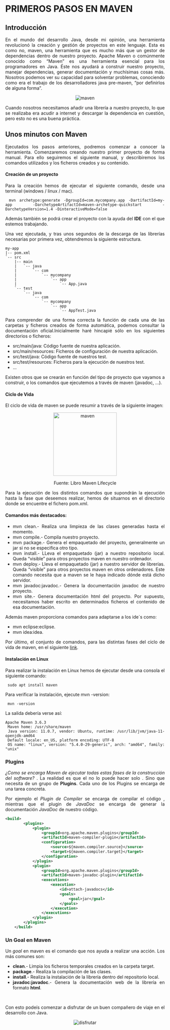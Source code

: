 <div align="justify">

# PRIMEROS PASOS EN MAVEN

## Introducción

 En el mundo del desarrollo Java, desde mi opinión, una herramienta revolucionó la creación y gestión de proyectos en este lenguaje. Esta es como no, maven, una herramienta que es mucho más que un gestor de dependencias dentro de nuestro proyecto. Apache Maven o comúnmente conocido como “Maven” es una herramienta esencial para los programadores en Java. Éste nos ayudará a construir nuestro proyecto, manejar dependencias, generar documentación y muchísimas cosas más. Nosotros podemos ver su capacidad para solventar problemas, conociendo como era el trabajo de los desarrolladores java pre-maven, “por definirlos de alguna forma”.

 <div align="center">
  <img src="https://jpexposito.com/wp-content/uploads/2021/02/maven-logo.png" alt="maven" >
 </div>

 Cuando nosotros necesitamos añadir una librería a nuestro proyecto, lo que se realizaba era acudir a internet y descargar la dependencia en cuestión, pero esto no es una buena práctica.

## Unos minutos con Maven

 Ejecutados los pasos anteriores, podremos comenzar a conocer la herramienta. Comenzaremos creando nuestro primer proyecto de forma manual. Para ello seguiremos el siguiente manual, y describiremos los comandos utilizados y los ficheros creados y su contenido.

#### Creación de un proyecto
 Para la creación hemos de ejecutar el siguiente comando, desde una terminal (windows / linux / mac).

```console
 mvn archetype:generate -DgroupId=com.mycompany.app -DartifactId=my-app -DarchetypeArtifactId=maven-archetype-quickstart -DarchetypeVersion=1.4 -DinteractiveMode=false
 ```
 Además también se podrá crear el proyecto con la ayuda del __IDE__ con el que estemos trabajando.

 Una vez ejecutada, y tras unos segundos de la descarga de las librerías necesarias por primera vez, obtendremos la siguiente estructura.

```console
my-app
|-- pom.xml
`-- src
    |-- main
    |   `-- java
    |       `-- com
    |           `-- mycompany
    |               `-- app
    |                   `-- App.java
    `-- test
        `-- java
            `-- com
                `-- mycompany
                    `-- app
                        `-- AppTest.java
```

 Para comprender de una forma correcta la función de cada una de las carpetas y ficheros creados de forma automática, podemos consultar la documentación oficial.Inicialmente haré hincapié sólo en los siguientes directorios o ficheros:
 - src/main/java: Código fuente de nuestra aplicación.
 - src/main/resources: Ficheros de configuración de nuestra aplicación.
 - src/test/java: Código fuente de nuestros test.
 - src/test/resources: Ficheros para la ejecución de nuestros test.
 - …

 Existen otros que se crearán en función del tipo de proyecto que vayamos a construir, o los comandos que ejecutemos a través de maven (javadoc, …).

#### Ciclo de Vida

 El ciclo de vida de maven se puede resumir a través de la siguiente imagen:
 <div align="center">
  <img width="200px" src="https://jpexposito.com/wp-content/uploads/2021/02/lifecycle-maven.jpg" alt="maven" >
  <p>Fuente: Libro Maven Lifecycle</p>
 </div>

 Para la ejecución de los distintos comandos que supondrán la ejecución hasta la fase que deseemos realizar, hemos de situarnos en el directorio donde se encuentre el fichero pom.xml.

#### Comandos más destacados:

 - mvn clean.- Realiza una limpieza de las clases generadas hasta el momento.
 - mvn compile.- Compila nuestro proyecto.
 - mvn package.- Genera el empaquetado del proyecto, generalmente un jar si no se especifica otro tipo.
 - mvn install.- LLeva el empaquetado (jar) a nuestro repositorio local. Queda “visible” para otros proyectos maven en nuestro ordenador.
 - mvn deploy.- Lleva el empaquetado (jar) a nuestro servidor de librerías. Queda “visible” para otros proyectos maven en otros ordenadores. Este comando necesita que a maven se le haya indicado dónde está dicho servidor.
 - mvn javadoc:javadoc.- Genera la documentación javadoc de nuestro proyecto.
 - mvn site.- Genera documentación html del proyecto. Por supuesto, necesitamos haber escrito en determinados ficheros el contenido de esa documentación.

 Además maven proporciona comandos para adaptarse a los ide´s como:
 - mvn eclipse:eclipse.
 - mvn idea:idea.

 Por último, el conjunto de comandos, para las distintas fases del ciclo de vida de maven, en el siguiente [link](https://jpexposito.com/lets-go-maven/).


#### Instalación en Linux

  Para realizar la instalación en Linux hemos de ejecutar desde una consola el siguiente comando:

  ```
   sudo apt install maven
  ```

  Para verificar la instalación, ejecute mvn -version:

  ```
   mvn -version
  ```

  La salida debería verse así:

  ```
  Apache Maven 3.6.3
   Maven home: /usr/share/maven
   Java version: 11.0.7, vendor: Ubuntu, runtime: /usr/lib/jvm/java-11-openjdk-amd64
   Default locale: en_US, platform encoding: UTF-8
   OS name: "linux", version: "5.4.0-29-generic", arch: "amd64", family: "unix"
  ```

### Plugins

  _¿Como se encarga Maven de ejecutar todas estas fases de la construcción del software?_ . La realidad es que el no lo puede hacer solo . Sino que necesita de un grupo de __Plugins__. Cada uno de los Plugins se encarga de una tarea concreta.

  Por ejemplo el _Plugin de Compiler_ se encarga de compilar el código , mientras que el plugin de _JavaDoc_ se encarga de generar la documentación _JavaDoc_ de nuestro código.

```xml
<build>
        <plugins>
            <plugin>
                <groupId>org.apache.maven.plugins</groupId>
                <artifactId>maven-compiler-plugin</artifactId>
                <configuration>
                    <source>${maven.compiler.source}</source>
                    <target>${maven.compiler.target}</target>
                </configuration>
            </plugin>
            <plugin>
                <groupId>org.apache.maven.plugins</groupId>
                <artifactId>maven-javadoc-plugin</artifactId>
                <executions>
                    <execution>
                        <id>attach-javadocs</id>
                        <goals>
                            <goal>jar</goal>
                        </goals>
                    </execution>
                </executions>
            </plugin>
        </plugins>
    </build>
  ```

### Un Goal en Maven

  Un _goal_ en maven es el comando que nos ayuda a realizar una acción. Los más comunes son:
  - __clean__.- Limpia los ficheros temporales creados en la carpeta target.
  - __package__.- Realiza la compilación de las clases.
  - __install__.- Realiza la instalación de la librería dentro del repositorio local.
  - __javadoc:javadoc__.- Genera la documentación web de la librería en formato __html__.  

</br>

Con esto podeís comenzar a disfrutar de un buen compañero de viaje en el desarrollo con Java.

  <div align="center">
   <img src="https://i1.wp.com/suayed.iztacala.unam.mx/wp-content/uploads/2014/07/despedida.jpg?resize=300%2C225&ssl=1" alt="disfrutar" >
  </div>

</div>
